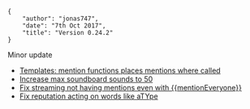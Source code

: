    {
        "author": "jonas747",
        "date": "7th Oct 2017",
        "title": "Version 0.24.2"
    }

Minor update

 - [Templates: mention functions places mentions where called](https://github.com/botlabs-gg/sgpdb/commit/e8740fa1010e9ae771c19d7768ab9f75dfde714c)
 - [Increase max soundboard sounds to 50](https://github.com/botlabs-gg/sgpdb/commit/525dab1b3deca018b5ab72b5b70d1896f2b3eca0)
 - [Fix streaming not having mentions even with {{mentionEveryone}}](https://github.com/botlabs-gg/sgpdb/commit/7a9659901a6e74b416c82541ccaaeca19ee8de20)
 - [Fix reputation acting on words like aTYpe](https://github.com/botlabs-gg/sgpdb/commit/d09a17f0403fcb37116321dc7512756f4bd9928e)